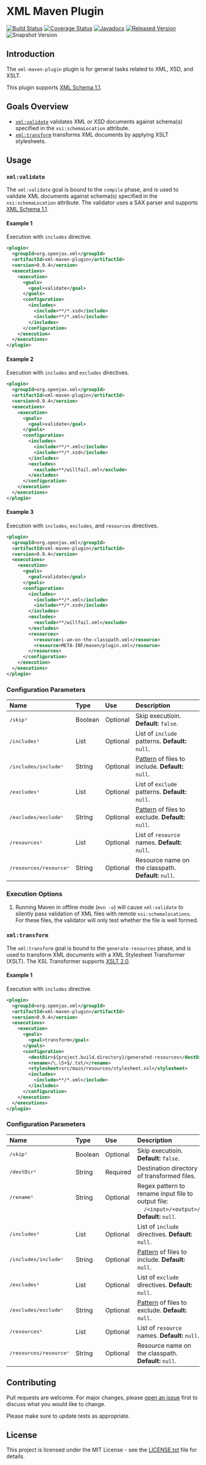 # XML Maven Plugin

[![Build Status](https://github.com/openjax/xml/workflows/build.yml/badge.svg)](https://github.com/openjax/xml/actions/workflows/build.yml)
[![Coverage Status](https://coveralls.io/repos/github/openjax/xml/badge.svg)](https://coveralls.io/github/openjax/xml)
[![Javadocs](https://www.javadoc.io/badge/org.openjax.xml/xml-maven-plugin.svg)](https://www.javadoc.io/doc/org.openjax.xml/xml-maven-plugin)
[![Released Version](https://img.shields.io/maven-central/v/org.openjax.xml/xml-maven-plugin.svg)](https://mvnrepository.com/artifact/org.openjax.xml/xml-maven-plugin)
![Snapshot Version](https://img.shields.io/nexus/s/org.openjax.xml/xml-maven-plugin?label=maven-snapshot&server=https%3A%2F%2Foss.sonatype.org)

## Introduction

The `xml-maven-plugin` plugin is for general tasks related to XML, XSD, and XSLT.

This plugin supports [XML Schema 1.1][xml11].

## Goals Overview

* [`xml:validate`](#xmlvalidate) validates XML or XSD documents against schema(s) specified in the `xsi:schemaLocation` attribute.
* [`xml:transform`](#xmltransform) transforms XML documents by applying XSLT stylesheets.

## Usage

### `xml:validate`

The `xml:validate` goal is bound to the `compile` phase, and is used to validate XML documents against schema(s) specified in the `xsi:schemaLocation` attribute. The validator uses a SAX parser and supports [XML Schema 1.1][xml11].

#### Example 1

Execution with `includes` directive.

```xml
<plugin>
  <groupId>org.openjax.xml</groupId>
  <artifactId>xml-maven-plugin</artifactId>
  <version>0.9.4</version>
  <executions>
    <execution>
      <goals>
        <goal>validate</goal>
      </goals>
      <configuration>
        <includes>
          <include>**/*.xsd</include>
          <include>**/*.xml</include>
        </includes>
      </configuration>
    </execution>
  </executions>
</plugin>
```

#### Example 2

Execution with `includes` and `excludes` directives.

```xml
<plugin>
  <groupId>org.openjax.xml</groupId>
  <artifactId>xml-maven-plugin</artifactId>
  <version>0.9.4</version>
  <executions>
    <execution>
      <goals>
        <goal>validate</goal>
      </goals>
      <configuration>
        <includes>
          <include>**/*.xml</include>
          <include>**/*.xsd</include>
        </includes>
        <excludes>
          <exclude>**/willfail.xml</exclude>
        </excludes>
      </configuration>
    </execution>
  </executions>
</plugin>
```

#### Example 3

Execution with `includes`, `excludes`, and `resources` directives.

```xml
<plugin>
  <groupId>org.openjax.xml</groupId>
  <artifactId>xml-maven-plugin</artifactId>
  <version>0.9.4</version>
  <executions>
    <execution>
      <goals>
        <goal>validate</goal>
      </goals>
      <configuration>
        <includes>
          <include>**/*.xml</include>
          <include>**/*.xsd</include>
        </includes>
        <excludes>
          <exclude>**/willfail.xml</exclude>
        </excludes>
        <resources>
          <resource>i-am-on-the-classpath.xml</resource>
          <resource>META-INF/maven/plugin.xml</resource>
        </resources>
      </configuration>
    </execution>
  </executions>
</plugin>
```

### Configuration Parameters

| Name                              | Type    | Use      | Description                                                  |
|:----------------------------------|:--------|:---------|:-------------------------------------------------------------|
| <samp>/skip¹</samp>               | Boolean | Optional | Skip executioin. **Default:** `false`.                       |
| <samp>/includes¹</samp>           | List    | Optional | List of `include` patterns. **Default:** `null`.           |
| <samp>/includes/includeⁿ</samp>   | String  | Optional | [Pattern][pattern] of files to include. **Default:** `null`. |
| <samp>/excludes¹</samp>           | List    | Optional | List of `exclude` patterns. **Default:** `null`.           |
| <samp>/excludes/excludeⁿ</samp>   | String  | Optional | [Pattern][pattern] of files to exclude. **Default:** `null`. |
| <samp>/resources¹</samp>          | List    | Optional | List of `resource` names. **Default:** `null`.          |
| <samp>/resources/resourceⁿ</samp> | String  | Optional | Resource name on the classpath. **Default:** `null`.         |

### Execution Options

1. Running Maven in offline mode (`mvn -o`) will cause `xml:validate` to silently pass validation of XML files with remote `xsi:schemalocations`. For these files, the validator will only test whether the file is well formed.

### `xml:transform`

The `xml:transform` goal is bound to the `generate-resources` phase, and is used to transform XML documents with a XML Stylesheet Transformer (XSLT). The XSL Transformer supports [XSLT 2.0][xsl2].

#### Example 1

Execution with `includes` directive.

```xml
<plugin>
  <groupId>org.openjax.xml</groupId>
  <artifactId>xml-maven-plugin</artifactId>
  <version>0.9.4</version>
  <executions>
    <execution>
      <goals>
        <goal>transform</goal>
      </goals>
      <configuration>
        <destDir>${project.build.directory}/generated-resources</destDir>
        <rename>/\.\S+$/.txt/</rename>
        <stylesheet>src/main/resources/stylesheet.xsl</stylesheet>
        <includes>
          <include>**/*.xml</include>
        </includes>
      </configuration>
    </execution>
  </executions>
</plugin>
```

### Configuration Parameters

| Name                              | Type             | Use      | Description                                                                                                                       |
|:----------------------------------|:-----------------|:---------|:----------------------------------------------------------------------------------------------------------------------------------|
| <samp>/skip¹</samp>               | Boolean          | Optional | Skip executioin. **Default:** `false`.                                                                                            |
| <samp>/destDir¹</samp>            | String           | Required | Destination directory of transformed files.                                                                                       |
| <samp>/rename¹</samp><br>&nbsp;   | String<br>&nbsp; | Optional<br>&nbsp; | Regex pattern to rename input file to output file:<br>&nbsp;&nbsp;&nbsp;&nbsp;`/<input>/<output>/` **Default:** `null`. |
| <samp>/includes¹</samp>           | List             | Optional | List of `include` directives. **Default:** `null`.                                                                                |
| <samp>/includes/includeⁿ</samp>   | String           | Optional | [Pattern][pattern] of files to include. **Default:** `null`.                                                                      |
| <samp>/excludes¹</samp>           | List             | Optional | List of `exclude` directives. **Default:** `null`.                                                                                |
| <samp>/excludes/excludeⁿ</samp>   | String           | Optional | [Pattern][pattern] of files to exclude. **Default:** `null`.                                                                      |
| <samp>/resources¹</samp>          | List             | Optional | List of `resource` names. **Default:** `null`.                                                                                    |
| <samp>/resources/resourceⁿ</samp> | String           | Optional | Resource name on the classpath. **Default:** `null`.                                                                              |

## Contributing

Pull requests are welcome. For major changes, please [open an issue](../../issues) first to discuss what you would like to change.

Please make sure to update tests as appropriate.

## License

This project is licensed under the MIT License - see the [LICENSE.txt](LICENSE.txt) file for details.

[pattern]: https://ant.apache.org/manual/dirtasks.html
[xml11]: https://www.w3.org/TR/xmlschema11-1/
[xsl2]: https://www.w3.org/TR/xslt20/